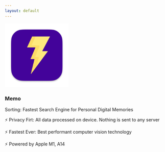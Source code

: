 ```yaml
---
layout: default
---
```


<img src="images/43039A.png" alt="sample image" width="200" height="200">

### Memo

Sorting: Fastest Search Engine for Personal Digital Memories

⚡️ Privacy Firt: All data processed on device. Nothing is sent to any server

⚡️ Fastest Ever: Best performant computer vision technology

⚡️ Powered by Apple M1, A14










